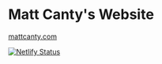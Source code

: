 # Matt Canty's Website

[mattcanty.com](https://mattcanty.com)

[![Netlify Status](https://api.netlify.com/api/v1/badges/36d83870-f373-45a3-a587-9a715dc360a4/deploy-status)](https://app.netlify.com/sites/angry-yalow-e2f303/deploys)
